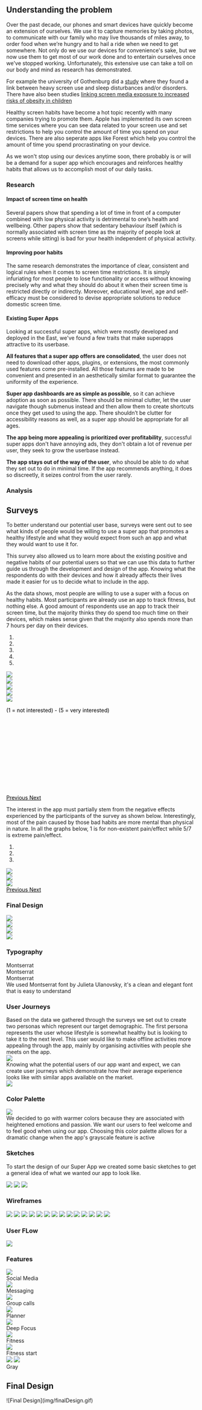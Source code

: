   <div class="tab-content">
    <div id="research" class="tab-pane fade">
      <h2>Understanding the problem</h2>
      <p>
        Over the past decade, our phones and smart devices have quickly become an extension of ourselves. We use it to
        capture memories by taking photos, to communicate with our family who may live thousands of miles away, to order
        food when we’re hungry and to hail a ride when we need to get somewhere. Not only do we use our devices for
        convenience's sake, but we now use them to get most of our work done and to entertain ourselves once we've
        stopped working. Unfortunately, this extensive use can take a toll on our body and mind as research has
        demonstrated.
      </p>
      <p>
        For example the university of Gothenburg did a <a
          href="(https://www.recordgazette.net/screen-time-tied-to-health-issues/article_2d5aef9e-ddef-11e8-a22a-ebdc8aced172.html)">
          study</a> where they found a link between heavy screen use and sleep disturbances and/or disorders. There have also been studies <a href="(https://www.ncbi.nlm.nih.gov/pmc/articles/PMC5769928/)">  linking screen media
          exposure to increased risks of obesity in children</a>
      </p>
      <p>
        Healthy screen habits have become a hot topic recently with many companies trying to promote them. Apple has
        implemented
        its own screen time services where you can see data related to your screen use and set restrictions to help you
        control
        the amount of time you spend on your devices. There are also seperate apps like Forest which help you control
        the amount
        of time you spend procrastinating on your device.
      </p>
      <p>
        As we won't stop using our devices anytime soon, there probably is or will be a demand for a super app which
        encourages
        and reinforces healthy habits that allows us to accomplish most of our daily tasks.
      </p>
      <h3>Research</h3>
      <h4>Impact of screen time on health</h4>
      <p>Several papers show that spending a lot of time in front of a computer combined with low physical activity is
        detrimental to one’s health and wellbeing.
        Other papers show that sedentary behaviour itself (which is normally associated with screen time as the majority
        of
        people look at screens while sitting) is bad for your health independent of physical activity.
      </p>
      <h4>Improving poor habits</h4>
      <p>
        The same research demonstrates the importance of clear, consistent and logical rules when it comes to screen
        time
        restrictions. It is simply infuriating for most people to lose functionality or access without knowing precisely
        why and
        what they should do about it when their screen time is restricted directly or indirectly.
        Moreover, educational level, age and self-efficacy must be considered to devise appropriate solutions to reduce
        domestic
        screen time.
      </p>
      <h4>Existing Super Apps</h4>
      <p>Looking at successful super apps, which were mostly developed and deployed in the East, we've found a few
        traits that
        make superapps attractive to its userbase.</p>
      <p>
        <b>All features that a super app offers are consolidated</b>, the user does not need to download other apps,
        plugins, or
        extensions, the most commonly used features come pre-installed. All those features are made to be convenient and
        presented in an aesthetically similar format to guarantee the uniformity of the experience.
      </p>
      <p>
        <b>Super app dashboards are as simple as possible</b>, so it can achieve adoption as soon as possible. There
        should be
        minimal clutter, let the user navigate though submenus instead and then allow them to create shortcuts once they
        get
        used to using the app. There shouldn’t be clutter for accessibility reasons as well, as a super app should be
        appropriate for all ages.
      </p>
      <p>
        <b>The app being more appealing is prioritized over profitability</b>, successful super apps don't have annoying
        ads, they
        don't obtain a lot of revenue per user, they seek to grow the userbase instead.
      </p>
      <p>
        <b>The app stays out of the way of the user</b>, who should be able to do what they set out to do in minimal
        time. If the
        app recommends anything, it does so discreetly, it seizes control from the user rarely.
      </p>
    </div>
    <div id="analysis" class="tab-pane fade">
      <h3>Analysis</h3>
      <h2>Surveys</h2>
      <p>To better understand our potential user base, surveys were sent out to see what kinds of people would be
        willing to use
        a super app that promotes a healthy lifestyle and what they would expect from such an app and what they would
        want to
        use it for.</p>
      <p>This survey also allowed us to learn more about the existing positive and negative habits of our potential
        users so that
        we can use this data to further guide us through the development and design of the app. Knowing what the
        respondents do
        with their devices and how it already affects their lives made it easier for us to decide what to include in the
        app.</p>
      <p>As the data shows, most people are willing to use a super with a focus on healthy habits. Most participants are
        already
        use an app to track fitness, but nothing else.
        A good amount of respondents use an app to track their screen time, but the majority thinks they do spend too
        much time
        on their devices, which makes sense given that the majority also spends more than 7 hours per day on their
        devices.</p>
      <div id="myCarousel1" class="carousel slide" data-ride="carousel">
        <!-- Indicators -->
        <ol class="carousel-indicators">
          <li data-target="#myCarousel1" data-slide-to="0" class="active"></li>
          <li data-target="#myCarousel1" data-slide-to="1"></li>
          <li data-target="#myCarousel1" data-slide-to="2"></li>
          <li data-target="#myCarousel1" data-slide-to="3"></li>
          <li data-target="#myCarousel1" data-slide-to="4"></li>
        </ol>
        <div class="carousel-inner">
          <div class="item active">
            <img src="img/track_fitness.png">
          </div>
          <div class="item">
            <img src="img/track_habits.png">
          </div>
          <div class="item">
            <img src="img/screen_time.png">
          </div>
          <div class="item">
            <img src="img/screen_time_distribution.png">
          </div>
          <div class="item">
            <img src="img/interest.png">
            <div class="carousel-caption" style="color: black; padding-bottom: 200px;">
              <p>(1 = not interested) - (5 = very interested)</p>
            </div>
          </div>
        </div>
        <a style="color:black;background:transparent;" class="left carousel-control" href="#myCarousel1"
          data-slide="prev">
          <span class="glyphicon glyphicon-chevron-left"></span>
          <span class="sr-only">Previous</span>
        </a>
        <a style="color:black;background:transparent;" class="right carousel-control" href="#myCarousel1"
          data-slide="next">
          <span class="glyphicon glyphicon-chevron-right"></span>
          <span class="sr-only">Next</span>
        </a>
      </div>
      <p>The interest in the app must partially stem from the negative effects experienced by the participants of the
        survey as
        shown below. Interestingly, most of the pain caused by those bad habits are more mental than physical in nature.
        In all the graphs below, 1 is for non-existent pain/effect while 5/7 is extreme pain/effect.</p>
      <div id="myCarousel" class="carousel slide" data-ride="carousel">
        <!-- Indicators -->
        <ol class="carousel-indicators">
          <li data-target="#myCarousel" data-slide-to="0" class="active"></li>
          <li data-target="#myCarousel" data-slide-to="1"></li>
          <li data-target="#myCarousel" data-slide-to="2"></li>
        </ol>
        <div class="carousel-inner">
          <div class="item active">
            <img src="img/physical_pain.png">
          </div>
          <div class="item">
            <img src="img/emotional_pain.png">
          </div>
          <div class="item">
            <img src="img/social_pain.png">
          </div>
        </div>
        <a style="color:black;background:transparent;" class="left carousel-control" href="#myCarousel"
          data-slide="prev">
          <span class="glyphicon glyphicon-chevron-left"></span>
          <span class="sr-only">Previous</span>
        </a>
        <a style="color:black;background:transparent;" class="right carousel-control" href="#myCarousel"
          data-slide="next">
          <span class="glyphicon glyphicon-chevron-right"></span>
          <span class="sr-only">Next</span>
        </a>
      </div>
    </div>
    <div id="finalDesign" class="tab-pane fade">
      <h3>Final Design</h3>
      <a data-toggle="modal" data-target="#myModal"><img src="img/student.png"></a>
      <div id="myModal" class="modal fade" tabindex="-1" role="dialog">
        <div class="modal-dialog">
          <div class="modal-content">
            <div class="modal-body">
                <img src="img/student.png" class="img-responsive">
            </div>
          </div>
        </div>
      </div>
      <a data-toggle="modal" data-target="#myModal"><img src="img/nerd.png"></a>
      <div id="myModal" class="modal fade" tabindex="-1" role="dialog">
        <div class="modal-dialog">
          <div class="modal-content">
            <div class="modal-body">
                <img src="img/nerd.png" class="img-responsive">
            </div>
          </div>
        </div>
      </div>
    </div>
  </div>


### Typography
<div class="typography">
  <div>
    <div class="font1">Montserrat</div>
    <div class="font2">Montserrat</div>
    <div class="font3">Montserrat</div>
  </div>
  <div> We used Montserrat font by Julieta Ulanovsky, it's a clean and elegant font that is easy to understand</div>
</div>

<div class="user-journeys">
<h3 id= "personas"> User Journeys</h3>
<div>Based on the data we gathered through the surveys we set out to create two personas which represent our target demographic. 
The first persona represents the user whose lifestyle is somewhat healthy but is looking to take it to the next level. This user would like to make offline
 activities more appealing through the app, mainly by organising activities with people she meets on the app. </div>
 <a href="img/student_journey.png"><img src="img/student_journey.png"></a>
<div>Knowing what the potential users of our app want and expect, we can create user journeys which demonstrate how their average experience looks
like with similar apps available on the market. </div>
 <a href="img/nerd_journey.png"><img src="img/nerd_journey.png"></a>
</div>

### Color Palette

<div class="color-palette">
  <a href="img/ColorPalette.png"><img src="img/ColorPalette.png"></a>
  <div> We decided to go with warmer colors because they are associated with heightened emotions and passion. We want our users to feel welcome and to feel good when using our app. Choosing this color palette allows for a dramatic change when the app's grayscale feature is active </div>
</div>

### Sketches

To start the design of our Super App we created some basic sketches to get a general idea of what we wanted our app to
look like.

<div class="sketches">
  <a href="img/Sketch1.png"><img src="img/Sketch1.png"></a>
  <a href="img/Sketch2.png"><img src="img/Sketch2.png"></a>
  <a href="img/Sketch3.png"><img src="img/Sketch3.png"></a>
</div>

### Wireframes

<div class="wireframes">
  <a href="img/Wireframes/Wireframes-01.png"><img src="img/Wireframes/Wireframes-01.png"></a>
  <a href="img/Wireframes/Wireframes-02.png"><img src="img/Wireframes/Wireframes-02.png"></a>
  <a href="img/Wireframes/Wireframes-03.png"><img src="img/Wireframes/Wireframes-03.png"></a>
  <a href="img/Wireframes/Wireframes-04.png"><img src="img/Wireframes/Wireframes-04.png"></a>
  <a href="img/Wireframes/Wireframes-05.png"><img src="img/Wireframes/Wireframes-05.png"></a>
  <a href="img/Wireframes/Wireframes-06.png"><img src="img/Wireframes/Wireframes-06.png"></a>
  <a href="img/Wireframes/Wireframes-07.png"><img src="img/Wireframes/Wireframes-07.png"></a>
  <a href="img/Wireframes/Wireframes-08.png"><img src="img/Wireframes/Wireframes-08.png"></a>
  <a href="img/Wireframes/Wireframes-09.png"><img src="img/Wireframes/Wireframes-09.png"></a>
  <a href="img/Wireframes/Wireframes-10.png"><img src="img/Wireframes/Wireframes-10.png"></a>
  <a href="img/Wireframes/Wireframes-11.png"><img src="img/Wireframes/Wireframes-11.png"></a>
  <a href="img/Wireframes/Wireframes-12.png"><img src="img/Wireframes/Wireframes-12.png"></a>
  <a href="img/Wireframes/Wireframes-13.png"><img src="img/Wireframes/Wireframes-13.png"></a>
  <a href="img/Wireframes/Wireframes-14.png"><img src="img/Wireframes/Wireframes-14.png"></a>
</div>

### User FLow

<div class="userflow">
  <a href="img/userflow.png"><img src="img/userflow.png"></a>
</div>

### Features
<div class="prototypes1">
  <a href="img/Prototypes/Prototypes-06.png"><img src="img/Prototypes/Prototypes-06.png"></a>
  <div>Social Media</div>
</div>

<div class="prototypes2">
  <a href="img/Prototypes/Prototypes-04.png"><img src="img/Prototypes/Prototypes-04.png"></a>
  <div>Messaging</div>
</div>

<div class="prototypes1">
  <a href="img/Prototypes/Prototypes-01.png"><img src="img/Prototypes/Prototypes-01.png"></a>
  <div>Group calls</div>
</div>

<div class="prototypes2">
  <a href="img/Prototypes/planner.png"><img src="img/Prototypes/planner.png"></a>
  <div>Planner</div>
</div>

<div class="prototypes1">
  <a href="img/Prototypes/Prototypes-11.png"><img src="img/Prototypes/Prototypes-11.png"></a>
  <div>Deep Focus</div>
</div>

<div class="prototypes2">
  <a href="img/Prototypes/Prototypes-18.png"><img src="img/Prototypes/Prototypes-18.png"></a>
  <div>Fitness</div>
</div>

<div class="prototypes1">
  <a href="img/Prototypes/Prototypes-19.png"><img src="img/Prototypes/Prototypes-19.png"></a>
  <div>Fitness start</div>
</div>

<div class="prototypes3">
  <a href="img/Prototypes/Prototypes-12.png"><img src="img/Prototypes/Prototypes-12.png"></a>
  <a href="img/Prototypes/Prototypes-13.png"><img src="img/Prototypes/Prototypes-13.png"></a>
  <div>Gray</div>
</div>

<h2 id="finalDesign">Final Design</h2>
![Final Design](img/finalDesign.gif)
